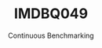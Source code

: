 ---
layout: default
title: IMDBQ049
subtitle: Continuous Benchmarking
selected: IMDB
expanded: Benchmarking
benchmark: /individual_results/IMDBQ049.html
---